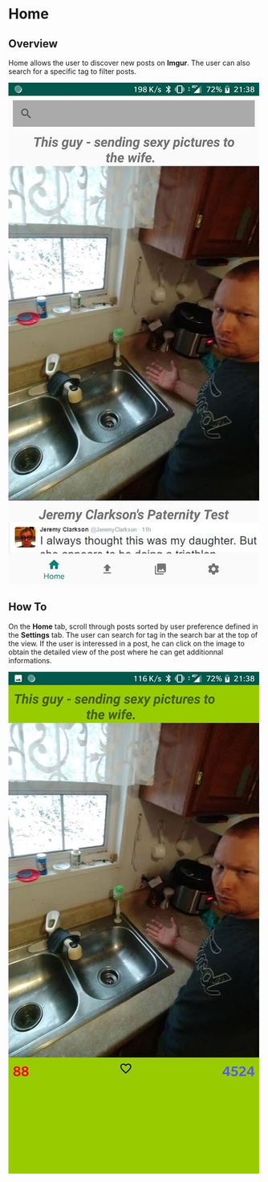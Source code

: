 # Home

## Overview

Home allows the user to discover new posts on **Imgur**. The user can also search for a specific tag to filter posts.

![Screenshot](../img/home.jpg)

## How To

On the **Home** tab, scroll through posts sorted by user preference defined in the **Settings** tab.
The user can search for tag in the search bar at the top of the view.
If the user is interessed in a post, he can click on the image to obtain the detailed view of the post where he can get additionnal informations.

![Screenshot](../img/detail.jpg)